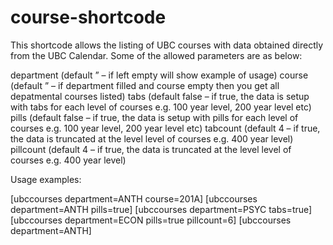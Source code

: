 course-shortcode
================
This shortcode allows the listing of UBC courses with data obtained directly from the UBC Calendar. Some of the allowed parameters are as below:

department (default ” – if left empty will show example of usage)
course (default ” – if department filled and course empty then you get all depatmental courses listed)
tabs (default false – if true, the data is setup with tabs for each level of courses e.g. 100 year level, 200 year level etc)
pills (default false – if true, the data is setup with pills for each level of courses e.g. 100 year level, 200 year level etc)
tabcount (default 4 – if true, the data is truncated  at the level level of courses e.g. 400 year level)
pillcount (default 4 – if true, the data is truncated  at the level level of courses e.g. 400 year level)

Usage examples:

[ubccourses department=ANTH course=201A]
[ubccourses department=ANTH pills=true]
[ubccourses department=PSYC tabs=true]
[ubccourses department=ECON pills=true pillcount=6]
[ubccourses department=ANTH]

